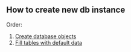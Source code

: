 ## How to create new db instance

Order:
1. [Create database objects](https://github.com/Alexxx180/Prosperity/tree/sql/DML/Objects)
2. [Fill tables with default data](https://github.com/Alexxx180/Prosperity/tree/sql/DML/DefaultData)
